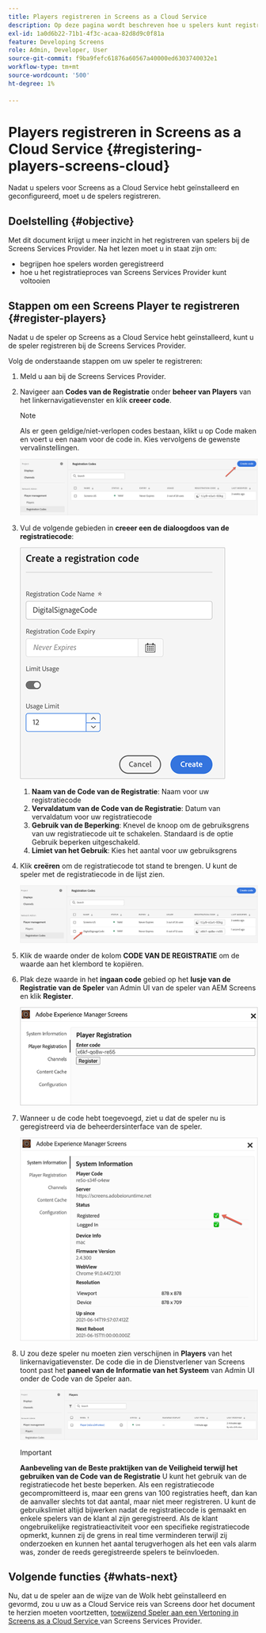 ```yaml
---
title: Players registreren in Screens as a Cloud Service
description: Op deze pagina wordt beschreven hoe u spelers kunt registreren in Screens as a Cloud Service.
exl-id: 1a0d6b22-71b1-4f3c-acaa-82d8d9c0f81a
feature: Developing Screens
role: Admin, Developer, User
source-git-commit: f9ba9fefc61876a60567a40000ed6303740032e1
workflow-type: tm+mt
source-wordcount: '500'
ht-degree: 1%

---
```


# Players registreren in Screens as a Cloud Service {#registering-players-screens-cloud}

Nadat u spelers voor Screens as a Cloud Service hebt geïnstalleerd en geconfigureerd, moet u de spelers registreren.

## Doelstelling {#objective}

Met dit document krijgt u meer inzicht in het registreren van spelers bij de Screens Services Provider. Na het lezen moet u in staat zijn om:

* begrijpen hoe spelers worden geregistreerd
* hoe u het registratieproces van Screens Services Provider kunt voltooien

## Stappen om een Screens Player te registreren {#register-players}

Nadat u de speler op Screens as a Cloud Service hebt geïnstalleerd, kunt u de speler registreren bij de Screens Services Provider.

Volg de onderstaande stappen om uw speler te registreren:

1. Meld u aan bij de Screens Services Provider.

1. Navigeer aan **Codes van de Registratie** onder **beheer van Players** van het linkernavigatievenster en klik **creeer code**.

   >[!NOTE]
   >Als er geen geldige/niet-verlopen codes bestaan, klikt u op Code maken en voert u een naam voor de code in. Kies vervolgens de gewenste vervalinstellingen.

   ![afbeelding](/help/screens-cloud/assets/player/register-player1.png)

1. Vul de volgende gebieden in **creeer een de dialoogdoos van de registratiecode**:

   ![afbeelding](/help/screens-cloud/assets/player/register-player2.png)

   1. **Naam van de Code van de Registratie**: Naam voor uw registratiecode
   1. **Vervaldatum van de Code van de Registratie**: Datum van vervaldatum voor uw registratiecode
   1. **Gebruik van de Beperking**: Knevel de knoop om de gebruiksgrens van uw registratiecode uit te schakelen. Standaard is de optie Gebruik beperken uitgeschakeld.
   1. **Limiet van het Gebruik**: Kies het aantal voor uw gebruiksgrens

1. Klik **creëren** om de registratiecode tot stand te brengen. U kunt de speler met de registratiecode in de lijst zien.

   ![afbeelding](/help/screens-cloud/assets/player/register-player3.png)

1. Klik de waarde onder de kolom **CODE VAN DE REGISTRATIE** om de waarde aan het klembord te kopiëren.

1. Plak deze waarde in het **ingaan code** gebied op het **lusje van de Registratie van de Speler** van Admin UI van de speler van AEM Screens en klik **Register**.

   ![afbeelding](/help/screens-cloud/assets/player/register-player4.png)


1. Wanneer u de code hebt toegevoegd, ziet u dat de speler nu is geregistreerd via de beheerdersinterface van de speler.

   ![afbeelding](/help/screens-cloud/assets/player/register-player5.png)

1. U zou deze speler nu moeten zien verschijnen in **Players** van het linkernavigatievenster. De code die in de Dienstverlener van Screens toont past het **paneel van de Informatie van het Systeem** van Admin UI onder de Code van de Speler aan.

   ![afbeelding](/help/screens-cloud/assets/player/register-player6.png)

   >[!IMPORTANT]
   >**Aanbeveling van de Beste praktijken van de Veiligheid terwijl het gebruiken van de Code van de Registratie**
   >U kunt het gebruik van de registratiecode het beste beperken. Als een registratiecode gecompromitteerd is, maar een grens van 100 registraties heeft, dan kan de aanvaller slechts tot dat aantal, maar niet meer registreren. U kunt de gebruikslimiet altijd bijwerken nadat de registratiecode is gemaakt en enkele spelers van de klant al zijn geregistreerd. Als de klant ongebruikelijke registratieactiviteit voor een specifieke registratiecode opmerkt, kunnen zij de grens in real time verminderen terwijl zij onderzoeken en kunnen het aantal terugverhogen als het een vals alarm was, zonder de reeds geregistreerde spelers te beïnvloeden.


## Volgende functies {#whats-next}

Nu, dat u de speler aan de wijze van de Wolk hebt geïnstalleerd en gevormd, zou u uw as a Cloud Service reis van Screens door het document te herzien moeten voortzetten, [ toewijzend Speler aan een Vertoning in Screens as a Cloud Service ](/help/screens-cloud/managing-players-registration/assigning-player-display.md) van Screens Services Provider.
